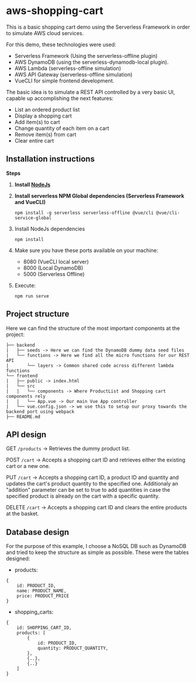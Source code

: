 # aws-shopping-cart
This is a basic shopping cart demo using the Serverless Framework in order to simulate AWS cloud services.

For this demo, these technologies were used:

- Serverless Framework (Using the serverless-offline plugin)
- AWS DynamoDB (using the serverless-dynamodb-local plugin).
- AWS Lambda (serverless-offline simulation)
- AWS API Gateway (serverless-offline simulation)
- VueCLI for simple frontend development.

The basic idea is to simulate a REST API controlled by a very basic UI, capable up accomplishing the next features:

- List an ordered product list
- Display a shopping cart
- Add item(s) to cart
- Change quantity of each item on a cart
- Remove item(s) from cart
- Clear entire cart

## Installation instructions

**Steps**

1) **Install [NodeJs](https://nodejs.org/)**

2) **Install serverless NPM Global dependencies (Serverless Framework and VueCLI)**
    ```
    npm install -g serverless serverless-offline @vue/cli @vue/cli-service-global
    ```
3) Install NodeJs dependencies
    ```
    npm install
    ```
4) Make sure you have these ports available on your machine:
    - 8080 (VueCLI local server)
    - 8000 (Local DynamoDB)
    - 5000 (Serverless Offline)
5) Execute:
    ```
    npm run serve
    ```
   
## Project structure

Here we can find the structure of the most important components at the project:
```
├── backend
|   ├── seeds -> Here we can find the DynamoDB dummy data seed files
|   └── functions -> Here we find all the micro functions for our REST API
|       └── layers -> Common shared code across different lambda functions
└── frontend
|   ├── public -> index.html
|   └── src
|   |   └── components -> Where ProductList and Shopping cart components rely
|   |   └── App.vue -> Our main Vue App controller
|   └── vue.config.json -> we use this to setup our proxy towards the backend port using webpack
├── README.md
```

## API design

GET
``/products`` -> Retrieves the dummy product list.

POST
``/cart`` -> Accepts a shopping cart ID and retrieves either the existing cart or a new one.

PUT
``/cart`` -> Accepts a shopping cart ID, a product ID and quantity and updates the cart's product quantity to the specified one. Additionaly an "addition" parameter can be set to true to add quantities in case the specified product is already on the cart with a specific quantity.

DELETE
``/cart`` -> Accepts a shopping cart ID and clears the entire products at the basket.

## Database design

For the purpose of this example, I choose a NoSQL DB such as DynamoDB and tried to keep the structure as simple as possible. These were the tables designed:

- products:
```
{
    id: PRODUCT_ID,
    name: PRODUCT_NAME,
    price: PRODUCT_PRICE
}
```

- shopping_carts:
```
{
    id: SHOPPING_CART_ID,
    products: [
        {
            id: PRODUCT_ID,
            quantity: PRODUCT_QUANTITY,
        },
        {..},
        {..}
    ]
}
```
